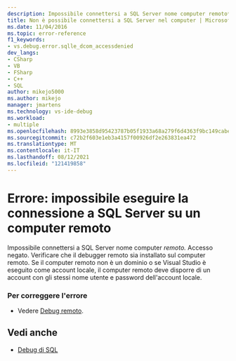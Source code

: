 ```yaml
---
description: Impossibile connettersi a SQL Server nome computer remoto*.
title: Non è possibile connettersi a SQL Server nel computer | Microsoft Docs
ms.date: 11/04/2016
ms.topic: error-reference
f1_keywords:
- vs.debug.error.sqlle_dcom_accessdenied
dev_langs:
- CSharp
- VB
- FSharp
- C++
- SQL
author: mikejo5000
ms.author: mikejo
manager: jmartens
ms.technology: vs-ide-debug
ms.workload:
- multiple
ms.openlocfilehash: 8993e3858d95423787b05f1933a68a279f6d4363f9bc149cabe539358e9a0c84
ms.sourcegitcommit: c72b2f603e1eb3a4157f00926df2e263831ea472
ms.translationtype: MT
ms.contentlocale: it-IT
ms.lasthandoff: 08/12/2021
ms.locfileid: "121419858"
---
```

# <a name="error-unable-to-connect-to-sql-server-on-remote-machine"></a>Errore: impossibile eseguire la connessione a SQL Server su un computer remoto
Impossibile connettersi a SQL Server nome computer *remoto.* Accesso negato. Verificare che il debugger remoto sia installato sul computer remoto. Se il computer remoto non è un dominio o se Visual Studio è eseguito come account locale, il computer remoto deve disporre di un account con gli stessi nome utente e password dell'account locale.

### <a name="to-correct-this-error"></a>Per correggere l'errore

- Vedere [Debug remoto](../debugger/remote-debugging.md).

## <a name="see-also"></a>Vedi anche
- [Debug di SQL](/previous-versions/visualstudio/visual-studio-2010/zefbf0t6(v=vs.100))
